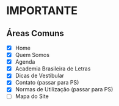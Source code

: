 # IMPORTANTE

## Áreas Comuns
- [x] Home
- [x] Quem Somos
- [x] Agenda
- [x] Academia Brasileira de Letras
- [x] Dicas de Vestibular
- [x] Contato (passar para PS)
- [x] Normas de Utilização (passar para PS)
- [ ] Mapa do Site
